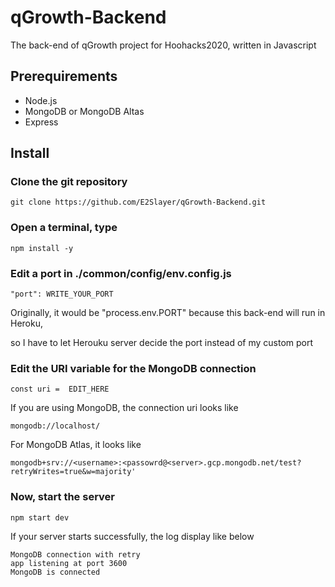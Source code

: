 # qGrowth-Backend
The back-end of qGrowth project for Hoohacks2020, written in Javascript

## Prerequirements
* Node.js
* MongoDB or MongoDB Altas
* Express

## Install
### Clone the git repository
```
git clone https://github.com/E2Slayer/qGrowth-Backend.git
```

### Open a terminal, type
```
npm install -y
```

### Edit a port in ./common/config/env.config.js
```
"port": WRITE_YOUR_PORT
```
Originally, it would be "process.env.PORT" because this back-end will run in Heroku, 

so I have to let Herouku server decide the port instead of my custom port

### Edit the URI variable for the MongoDB connection

```
const uri =  EDIT_HERE
```
If you are using MongoDB, the connection uri looks like 
```
mongodb://localhost/
```
For MongoDB Atlas, it looks like 
```
mongodb+srv://<username>:<passowrd@<server>.gcp.mongodb.net/test?retryWrites=true&w=majority'
```

### Now, start the server

```
npm start dev
```

If your server starts successfully, the log display like below

```
MongoDB connection with retry
app listening at port 3600
MongoDB is connected
```



